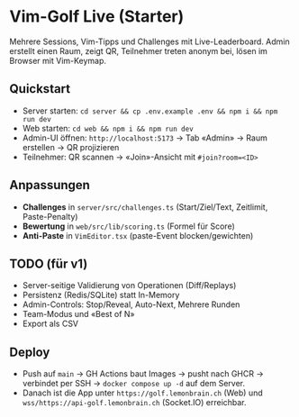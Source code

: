 # Vim-Golf Live (Starter)

Mehrere Sessions, Vim-Tipps und Challenges mit Live-Leaderboard. Admin erstellt einen Raum, zeigt QR, Teilnehmer treten anonym bei, lösen im Browser mit Vim-Keymap.

## Quickstart

- Server starten: `cd server && cp .env.example .env && npm i && npm run dev`
- Web starten: `cd web && npm i && npm run dev`
- Admin-UI öffnen: `http://localhost:5173` → Tab «Admin» → Raum erstellen → QR projizieren
- Teilnehmer: QR scannen → «Join»-Ansicht mit `#join?room=<ID>`

## Anpassungen

- **Challenges** in `server/src/challenges.ts` (Start/Ziel/Text, Zeitlimit, Paste-Penalty)
- **Bewertung** in `web/src/lib/scoring.ts` (Formel für Score)
- **Anti-Paste** in `VimEditor.tsx` (paste-Event blocken/gewichten)

## TODO (für v1)

- Server-seitige Validierung von Operationen (Diff/Replays)
- Persistenz (Redis/SQLite) statt In-Memory
- Admin-Controls: Stop/Reveal, Auto-Next, Mehrere Runden
- Team-Modus und «Best of N»
- Export als CSV

## Deploy

- Push auf `main` → GH Actions baut Images → pusht nach GHCR → verbindet per SSH → `docker compose up -d` auf dem Server.
- Danach ist die App unter `https://golf.lemonbrain.ch` (Web) und `wss/https://api-golf.lemonbrain.ch` (Socket.IO) erreichbar.
